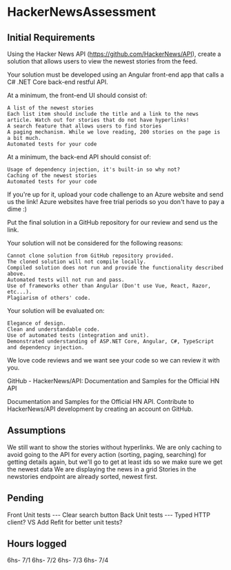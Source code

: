 # HackerNewsAssessment

## Initial Requirements

Using the Hacker News API (https://github.com/HackerNews/API), create a solution that allows users to view the newest stories from the feed.

Your solution must be developed using an Angular front-end app that calls a C# .NET Core back-end restful API.

At a minimum, the front-end UI should consist of:

	A list of the newest stories
	Each list item should include the title and a link to the news article. Watch out for stories that do not have hyperlinks!
	A search feature that allows users to find stories
	A paging mechanism. While we love reading, 200 stories on the page is a bit much.
	Automated tests for your code
 

At a minimum, the back-end API should consist of:

	Usage of dependency injection, it's built-in so why not?
	Caching of the newest stories
	Automated tests for your code
 

If you're up for it, upload your code challenge to an Azure website and send us the link! 
Azure websites have free trial periods so you don't have to pay a dime :)

Put the final solution in a GitHub repository for our review and send us the link.

Your solution will not be considered for the following reasons:

	Cannot clone solution from GitHub repository provided.
	The cloned solution will not compile locally.
	Compiled solution does not run and provide the functionality described above.
	Automated tests will not run and pass.
	Use of frameworks other than Angular (Don't use Vue, React, Razor, etc...).
	Plagiarism of others' code.
	
Your solution will be evaluated on:

	Elegance of design.
	Clean and understandable code.
	Use of automated tests (integration and unit).
	Demonstrated understanding of ASP.NET Core, Angular, C#, TypeScript and dependency injection.

We love code reviews and we want see your code so we can review it with you.

GitHub - HackerNews/API: Documentation and Samples for the Official HN API

Documentation and Samples for the Official HN API. Contribute to HackerNews/API development by creating an account on GitHub.

## Assumptions
We still want to show the stories without hyperlinks.
We are only caching to avoid going to the API for every action (sorting, paging, searching) for getting details again, but we'll go to get at least ids so we make sure we get the newest data
We are displaying the news in a grid
Stories in the newstories endpoint are already sorted, newest first.

## Pending
Front
	Unit tests
	---
	Clear search button
Back
	Unit tests
	---
	Typed HTTP client? VS Add Refit for better unit tests?

## Hours logged
6hs- 7/1
6hs- 7/2
6hs- 7/3
6hs- 7/4